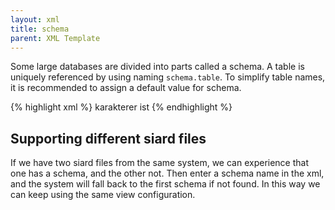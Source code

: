 ```yaml
---
layout: xml
title: schema
parent: XML Template
---
```

Some large databases are divided into parts called a schema. A table is uniquely referenced by using naming `schema.table`. To simplify table names, it is recommended to assign a default value for schema.

{% highlight xml %}
    <view>
        <name>karakterer</name>
        <schema>ist</schema>
{% endhighlight %}

## Supporting different siard files
If we have two siard files from the same system, we can experience that one has a schema, and the other not. Then enter a schema name in the xml, and the system will fall back to the first schema if not found. In this way we can keep using the same view configuration.